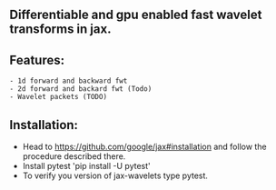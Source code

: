 ## Differentiable and gpu enabled fast wavelet transforms in jax. 

## Features:
    - 1d forward and backward fwt
    - 2d forward and backard fwt (Todo)
    - Wavelet packets (TODO)

## Installation:
- Head to https://github.com/google/jax#installation and follow the procedure described there.
- Install pytest 'pip install -U pytest' 
- To verify you version of jax-wavelets type pytest.